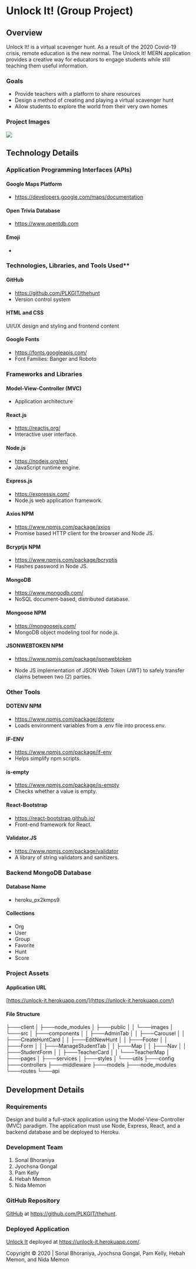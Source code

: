 # Unlock It! (Group Project)

## Overview
Unlock It! is a virtual scavenger hunt. As a result of the 2020 Covid-19 crisis, remote education is the new normal. The Unlock It! MERN application provides a creative way for educators to engage students while still teaching them useful information. 

### Goals
* Provide teachers with a platform to share resources
* Design a method of creating and playing a virtual scavenger hunt
* Allow students to explore the world from their very own homes

### Project Images
![](https://res.cloudinary.com/damplk/image/upload/v1588292809/portal/unlock_lat1l9.gif)

## Technology Details

### Application Programming Interfaces (APIs)

#### Google Maps Platform
* https://developers.google.com/maps/documentation

#### Open Trivia Database
* https://www.opentdb.com

#### Emoji
* 

### Technologies, Libraries, and Tools Used**

#### GitHub
* https://github.com/PLKGIT/thehunt
* Version control system

#### HTML and CSS
UI/UX design and styling and frontend content

#### Google Fonts
* https://fonts.googleapis.com/
* Font Families: Banger and Roboto

### Frameworks and Libraries

#### Model-View-Controller (MVC)
* Application architecture

#### React.js
* https://reactjs.org/
* Interactive user interface.

#### Node.js
* https://nodejs.org/en/
* JavaScript runtime engine.

#### Express.js
* https://expressjs.com/
* Node.js web application framework.

#### Axios NPM
* https://www.npmjs.com/package/axios
* Promise based HTTP client for the browser and Node JS.

#### Bcryptjs NPM
* https://www.npmjs.com/package/bcryptjs
* Hashes password in Node JS.

#### MongoDB
* https://www.mongodb.com/
* NoSQL document-based, distributed database.

#### Mongoose NPM
* https://mongoosejs.com/
* MongoDB object modeling tool for node.js.

#### JSONWEBTOKEN NPM
* https://www.npmjs.com/package/jsonwebtoken

* Node JS implementation of JSON Web Token (JWT) to safely transfer claims between two (2) parties.

### Other Tools

#### DOTENV NPM
* https://www.npmjs.com/package/dotenv
* Loads environment variables from a .env file into process.env. 

#### IF-ENV
* https://www.npmjs.com/package/if-env
* Helps simplify npm scripts.

#### is-empty
* https://www.npmjs.com/package/is-empty
* Checks whether a value is empty.

#### React-Bootstrap
* https://react-bootstrap.github.io/
* Front-end framework for React.

#### Validator.JS
* https://www.npmjs.com/package/validator
* A library of string validators and sanitizers.

### Backend MongoDB Database

#### Database Name
* heroku_px2kmps9

#### Collections
* Org
* User
* Group
* Favorite
* Hunt
* Score

### Project Assets

#### Application URL
[https://unlock-it.herokuapp.com/](https://unlock-it.herokuapp.com/)

#### File Structure
├───client
│   ├───node_modules
│   ├───public
│   │   └───images
│   └───src
│       ├───components
│       │   ├───AdminTab
│       │   ├───Carousel
│       │   ├───CreateHuntCard
│       │   ├───EditNewHunt
│       │   ├───Footer
│       │   ├───Form
│       │   ├───ManageStudentTab
│       │   ├───Map
│       │   ├───Nav
│       │   ├───StudentForm
│       │   ├───TeacherCard
│       │   └───TeacherMap
│       ├───pages
│       ├───services
│       ├───styles
│       └───utils
├───config
├───controllers
├───middleware
├───models
├───node_modules
└───routes
    └───api

## Development Details

### Requirements
Design and build a full-stack application using the Model-View-Controller (MVC) paradigm.  The application must use Node, Express, React, and a backend database and be deployed to Heroku.

### Development Team 
1. Sonal Bhoraniya
2. Jyochsna Gongal
3. Pam Kelly
4. Hebah Memon
5. Nida Memon

### GitHub Repository
[GitHub](https://github.com/PLKGIT/thehunt) at https://github.com/PLKGIT/thehunt.

### Deployed Application
[Unlock It](https://unlock-it.herokuapp.com/) deployed at https://unlock-it.herokuapp.com/.

Copyright &copy; 2020 | Sonal Bhoraniya, Jyochsna Gongal, Pam Kelly, Hebah Memon, and Nida Memon